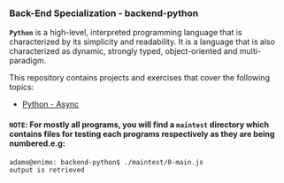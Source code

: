 ### Back-End Specialization - backend-python

**`Python`** is a high-level, interpreted programming language that is characterized by its simplicity and readability. It is a language that is also characterized as dynamic, strongly typed, object-oriented and multi-paradigm.

This repository contains projects and exercises that cover the following topics:


- [Python - Async](https://github.com/iAdamo/alx-backend-python/tree/main/0x01-python_async_function)


#### **`NOTE`**: For mostly all programs, you will find a `maintest` directory which contains files for testing each programs respectively as they are being numbered.e.g:
```
adamo@enimo: backend-python$ ./maintest/0-main.js
output is retrieved
```
